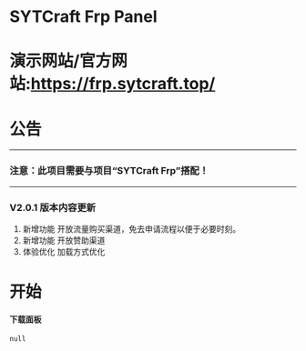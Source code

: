 # SYTCraft Frp Panel
# 演示网站/官方网站:https://frp.sytcraft.top/
# 公告
---
### 注意：此项目需要与项目“SYTCraft Frp”搭配！
---
### V2.0.1 版本内容更新
1. 新增功能    开放流量购买渠道，免去申请流程以便于必要时刻。
2. 新增功能    开放赞助渠道
3. 体验优化    加载方式优化
# 开始
#### 下载面板
    null

